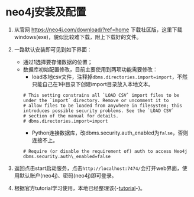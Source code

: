 # neo4j安装及配置


1. 从官网 https://neo4j.com/download/?ref=home 下载社区版，这里下载windows(exe)，貌似比较难下载，附上下载好的文件。

2. 一路默认安装即可见到如下界面：

	- 通过1选择要存储数据的位置；
	- 数据库初始配置修改，目前主要使用到两项功能需要修改：
		- load本地csv文件，注释掉`dbms.directories.import=import`，不然只能自己在1中目录下创建import目录放入本地文本。
		```
		# This setting constrains all `LOAD CSV` import files to be under the `import` directory. Remove or uncomment it to
		# allow files to be loaded from anywhere in filesystem; this introduces possible security problems. See the `LOAD CSV`
		# section of the manual for details.
		# dbms.directories.import=import
		```
		- Python连接数据库，改dbms.security.auth\_enabled为`false`，否则连接不上。
		```
		# Require (or disable the requirement of) auth to access Neo4j
		dbms.security.auth\_enabled=false
		```
3. 返回点击start启动服务，点击`http://localhost:7474/`会打开web界面，使用默认账户(neo4j)、密码(neo4j)即可登录。
4. 根据官方tutorial学习使用，本地已经整理该{-[tutorial](http://gitlab.gridsum.com/research/jd-category/issues/15)-}。















